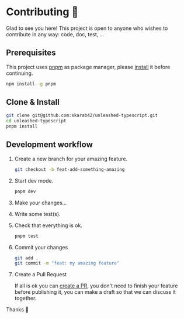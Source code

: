 # Contributing 💜

Glad to see you here! This project is open to anyone who wishes to contribute in any way: code, doc, test, ...

## Prerequisites

This project uses [pnpm](https://pnpm.io/) as package manager, please [install](https://pnpm.io/installation) it before continuing.

```bash
npm install -g pnpm
```

## Clone & Install

```bash
git clone git@github.com:skarab42/unleashed-typescript.git
cd unleashed-typescript
pnpm install
```

## Development workflow

1. Create a new branch for your amazing feature.

   ```bash
   git checkout -b feat-add-something-amazing
   ```

2. Start dev mode.

   ```bash
   pnpm dev
   ```

3. Make your changes...

4. Write some test(s).

5. Check that everything is ok.

   ```bash
   pnpm test
   ```

6. Commit your changes

   ```bash
   git add .
   git commit -m "feat: my amazing feature"
   ```

7. Create a Pull Request

   If all is ok you can [create a PR](https://docs.github.com/en/pull-requests/collaborating-with-pull-requests/proposing-changes-to-your-work-with-pull-requests/creating-a-pull-request), you don't need to finish your feature before publishing it, you can make a draft so that we can discuss it together.

Thanks 💋
